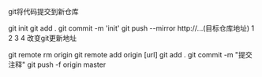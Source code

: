 git将代码提交到新仓库

git init
git add . 
git commit -m 'init'
git push --mirror http://...(目标仓库地址)
1
2
3
4
改变git更新地址

git remote rm origin
git remote add origin [url]
git add .
git commit -m "提交注释"
git push -f origin master